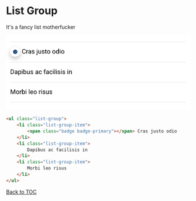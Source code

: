 # List Group

It's a fancy list motherfucker


![](../../images/list-group.png)


```html
<ul class="list-group">
	<li class="list-group-item">
		<span class="badge badge-primary"></span> Cras justo odio
	</li>
	<li class="list-group-item">
		Dapibus ac facilisis in
	</li>
	<li class="list-group-item">
		Morbi leo risus
	</li>
</ul>
```

[Back to TOC](../../../readme.md)